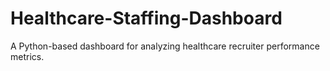 # Healthcare-Staffing-Dashboard
A Python-based dashboard for analyzing healthcare recruiter performance metrics.
